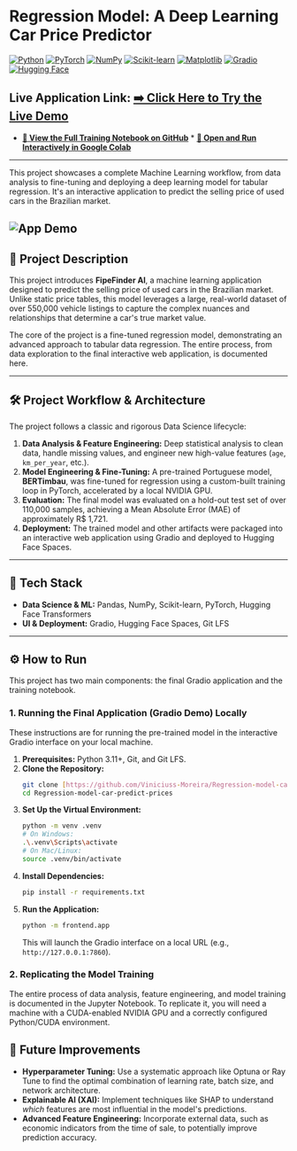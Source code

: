 #  Regression Model: A Deep Learning Car Price Predictor

[![Python](https://img.shields.io/badge/Python-3.11-3776AB?style=for-the-badge&logo=python&logoColor=white)](https://www.python.org/)
[![PyTorch](https://img.shields.io/badge/PyTorch-2.1-EE4C2C?style=for-the-badge&logo=pytorch&logoColor=white)](https://pytorch.org/)
[![NumPy](https://img.shields.io/badge/NumPy-013243?style=for-the-badge&logo=numpy&logoColor=white)](https://numpy.org/)
[![Scikit-learn](https://img.shields.io/badge/Scikit--learn-F7931E?style=for-the-badge&logo=scikitlearn&logoColor=white)](https://scikit-learn.org/)
[![Matplotlib](https://img.shields.io/badge/Matplotlib-11557c?style=for-the-badge&logo=matplotlib&logoColor=white)](https://matplotlib.org/)
[![Gradio](https://img.shields.io/badge/Gradio-4.29-FF7622?style=for-the-badge&logo=gradio&logoColor=white)](https://www.gradio.app/)
[![Hugging Face](https://img.shields.io/badge/%F0%9F%A4%97%20Hugging%20Face-Spaces-yellow?style=for-the-badge)](https://huggingface.co/spaces)

**Live Application Link:** [**➡️ Click Here to Try the Live Demo**](https://vinimoreira-regression-prices-cars-b4-it.hf.space)
---
* **[🔬 View the Full Training Notebook on GitHub](./notebooks/Analise_Precos_Carros.ipynb)** * **[🚀 Open and Run Interactively in Google Colab](https://colab.research.google.com/drive/your-notebook-id?usp=sharing)**
---
This project showcases a complete Machine Learning workflow, from data analysis to fine-tuning and deploying a deep learning model for tabular regression. It's an interactive application to predict the selling price of used cars in the Brazilian market.

![App Demo](./img/demo.gif)
---

## 📖 Project Description

This project introduces **FipeFinder AI**, a machine learning application designed to predict the selling price of used cars in the Brazilian market. Unlike static price tables, this model leverages a large, real-world dataset of over 550,000 vehicle listings to capture the complex nuances and relationships that determine a car's true market value.

The core of the project is a fine-tuned regression model, demonstrating an advanced approach to tabular data regression. The entire process, from data exploration to the final interactive web application, is documented here.

---

## 🛠️ Project Workflow & Architecture

The project follows a classic and rigorous Data Science lifecycle:
1.  **Data Analysis & Feature Engineering:** Deep statistical analysis to clean data, handle missing values, and engineer new high-value features (`age`, `km_per_year`, etc.).
2.  **Model Engineering & Fine-Tuning:** A pre-trained Portuguese model, **BERTimbau**, was fine-tuned for regression using a custom-built training loop in PyTorch, accelerated by a local NVIDIA GPU.
3.  **Evaluation:** The final model was evaluated on a hold-out test set of over 110,000 samples, achieving a Mean Absolute Error (MAE) of approximately R$ 1,721.
4.  **Deployment:** The trained model and other artifacts were packaged into an interactive web application using Gradio and deployed to Hugging Face Spaces.

---

## 🚀 Tech Stack

* **Data Science & ML:** Pandas, NumPy, Scikit-learn, PyTorch, Hugging Face Transformers
* **UI & Deployment:** Gradio, Hugging Face Spaces, Git LFS

---

## ⚙️ How to Run

This project has two main components: the final Gradio application and the training notebook.

### 1. Running the Final Application (Gradio Demo) Locally

These instructions are for running the pre-trained model in the interactive Gradio interface on your local machine.

1.  **Prerequisites:** Python 3.11+, Git, and Git LFS.
2.  **Clone the Repository:**
    ```bash
    git clone [https://github.com/Viniciuss-Moreira/Regression-model-car-predict-prices.git](https://github.com/Viniciuss-Moreira/Regression-model-car-predict-prices.git)
    cd Regression-model-car-predict-prices
    ```
3.  **Set Up the Virtual Environment:**
    ```bash
    python -m venv .venv
    # On Windows:
    .\.venv\Scripts\activate
    # On Mac/Linux:
    source .venv/bin/activate
    ```
4.  **Install Dependencies:**
    ```bash
    pip install -r requirements.txt
    ```
5.  **Run the Application:**
    ```bash
    python -m frontend.app
    ```
    This will launch the Gradio interface on a local URL (e.g., `http://127.0.0.1:7860`).

### 2. Replicating the Model Training

The entire process of data analysis, feature engineering, and model training is documented in the Jupyter Notebook. To replicate it, you will need a machine with a CUDA-enabled NVIDIA GPU and a correctly configured Python/CUDA environment.

## 🔮 Future Improvements

* **Hyperparameter Tuning:** Use a systematic approach like Optuna or Ray Tune to find the optimal combination of learning rate, batch size, and network architecture.
* **Explainable AI (XAI):** Implement techniques like SHAP to understand *which* features are most influential in the model's predictions.
* **Advanced Feature Engineering:** Incorporate external data, such as economic indicators from the time of sale, to potentially improve prediction accuracy.
